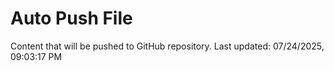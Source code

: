 # Auto Push File

Content that will be pushed to GitHub repository.
Last updated: 07/24/2025, 09:03:17 PM